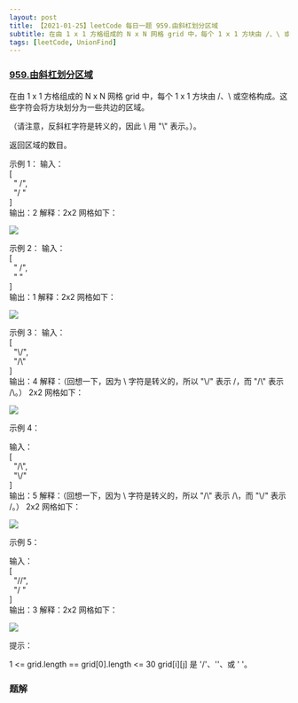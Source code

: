 ```yaml
---
layout: post
title: 【2021-01-25】leetCode 每日一题 959.由斜杠划分区域
subtitle: 在由 1 x 1 方格组成的 N x N 网格 grid 中，每个 1 x 1 方块由 /、\ 或空格构成。这些字符会将方块划分为一些共边的区域。
tags: [leetCode, UnionFind]
---
```

### [959.由斜杠划分区域](https://leetcode-cn.com/problems/regions-cut-by-slashes/)
在由 1 x 1 方格组成的 N x N 网格 grid 中，每个 1 x 1 方块由 /、\ 或空格构成。这些字符会将方块划分为一些共边的区域。

（请注意，反斜杠字符是转义的，因此 \ 用 "\\" 表示。）。

返回区域的数目。

示例 1：
输入：<br/>
[<br/>
  " /",<br/>
  "/ "<br/>
]<br/>
输出：2
解释：2x2 网格如下：

![](https://assets.leetcode-cn.com/aliyun-lc-upload/uploads/2018/12/15/1.png)

示例 2：
输入：<br/>
[<br/>
  " /",<br/>
  "  "<br/>
]<br/>
输出：1
解释：2x2 网格如下：

![](https://assets.leetcode-cn.com/aliyun-lc-upload/uploads/2018/12/15/2.png)

示例 3：
输入：<br/>
[<br/>
  "\\/",<br/>
  "/\\"<br/>
]<br/>
输出：4
解释：（回想一下，因为 \ 字符是转义的，所以 "\\/" 表示 \/，而 "/\\" 表示 /\。）
2x2 网格如下：

![](https://assets.leetcode-cn.com/aliyun-lc-upload/uploads/2018/12/15/3.png)

示例 4：

输入：<br/>
[<br/>
  "/\\",<br/>
  "\\/"<br/>
]<br/>
输出：5
解释：（回想一下，因为 \ 字符是转义的，所以 "/\\" 表示 /\，而 "\\/" 表示 \/。）
2x2 网格如下：

![](https://assets.leetcode-cn.com/aliyun-lc-upload/uploads/2018/12/15/4.png)

示例 5：

输入：<br/>
[<br/>
  "//",<br/>
  "/ "<br/>
]<br/>
输出：3
解释：2x2 网格如下：

![](https://assets.leetcode-cn.com/aliyun-lc-upload/uploads/2018/12/15/5.png)


提示：

1 <= grid.length == grid[0].length <= 30
grid[i][j] 是 '/'、'\'、或 ' '。

### 题解

